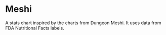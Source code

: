# Meshi
A stats chart inspired by the charts from Dungeon Meshi. It uses data from FDA Nutritional Facts labels.
